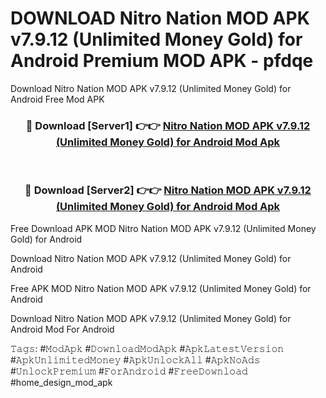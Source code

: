 # DOWNLOAD Nitro Nation MOD APK v7.9.12 (Unlimited Money Gold) for Android Premium MOD APK - pfdqe
Download Nitro Nation MOD APK v7.9.12 (Unlimited Money Gold) for Android Free Mod APK

<div align="center">
<h3>🔴 Download [Server1] 👉👉 <a href="https://apk-comot.site?title=Nitro_Nation_MOD_APK_v7.9.12_(Unlimited_Money_Gold)_for_Android">Nitro Nation MOD APK v7.9.12 (Unlimited Money Gold) for Android Mod Apk</a></h3><br>

<h3>🔴 Download [Server2] 👉👉 <a href="https://apk-comot.site?title=Nitro_Nation_MOD_APK_v7.9.12_(Unlimited_Money_Gold)_for_Android">Nitro Nation MOD APK v7.9.12 (Unlimited Money Gold) for Android Mod Apk</a></h3>
</div>


Free Download APK MOD Nitro Nation MOD APK v7.9.12 (Unlimited Money Gold) for Android

Download Nitro Nation MOD APK v7.9.12 (Unlimited Money Gold) for Android 

Free APK MOD Nitro Nation MOD APK v7.9.12 (Unlimited Money Gold) for Android 

Download Nitro Nation MOD APK v7.9.12 (Unlimited Money Gold) for Android Mod For Android

𝚃𝚊𝚐𝚜: #𝙼𝚘𝚍𝙰𝚙𝚔 #𝙳𝚘𝚠𝚗𝚕𝚘𝚊𝚍𝙼𝚘𝚍𝙰𝚙𝚔 #𝙰𝚙𝚔𝙻𝚊𝚝𝚎𝚜𝚝𝚅𝚎𝚛𝚜𝚒𝚘𝚗 #𝙰𝚙𝚔𝚄𝚗𝚕𝚒𝚖𝚒𝚝𝚎𝚍𝙼𝚘𝚗𝚎𝚢 #𝙰𝚙𝚔𝚄𝚗𝚕𝚘𝚌𝚔𝙰𝚕𝚕 #𝙰𝚙𝚔𝙽𝚘𝙰𝚍𝚜 #𝚄𝚗𝚕𝚘𝚌𝚔𝙿𝚛𝚎𝚖𝚒𝚞𝚖 #𝙵𝚘𝚛𝙰𝚗𝚍𝚛𝚘𝚒𝚍 #𝙵𝚛𝚎𝚎𝙳𝚘𝚠𝚗𝚕𝚘𝚊𝚍 #home_design_mod_apk